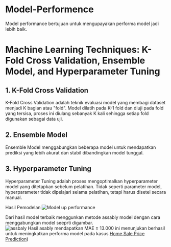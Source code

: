 # Model-Performence
Model performance bertujuan untuk mengupayakan performa model jadi lebih baik.

# Machine Learning Techniques: K-Fold Cross Validation, Ensemble Model, and Hyperparameter Tuning

## 1. K-Fold Cross Validation
K-Fold Cross Validation adalah teknik evaluasi model yang membagi dataset menjadi K bagian atau "fold". Model dilatih pada K-1 fold dan diuji pada fold yang tersisa, proses ini diulang sebanyak K kali sehingga setiap fold digunakan sebagai data uji.

## 2. Ensemble Model
Ensemble Model menggabungkan beberapa model untuk mendapatkan prediksi yang lebih akurat dan stabil dibandingkan model tunggal.

## 3. Hyperparameter Tuning
Hyperparameter Tuning adalah proses mengoptimalkan hyperparameter model yang ditetapkan sebelum pelatihan. Tidak seperti parameter model, hyperparameter tidak dipelajari selama pelatihan, tetapi harus disetel secara manual.

Hasil Pemodelan
![Model up performance ](https://github.com/user-attachments/assets/323eea84-4a50-4c60-b798-f0fe3f689e72)

Dari hasil model terbaik menggunkan metode assably model dengan cara menggabungkan model seeprti digambar.<br>
![assbaly](https://github.com/user-attachments/assets/ed1a011a-7ed1-4408-b547-4ba2540c0f3a)
Hasil asably mendapatkan MAE ± 13.000 ini menunjukan berhasil untuk meningkatkan performa model pada kasus [Home Sale Price Prediction](https://github.com/ainnnw/Home-Sale-Price-Prediction))


